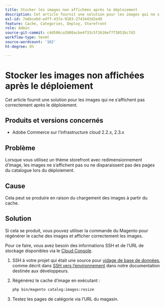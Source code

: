 ```yaml
---
title: Stocker les images non affichées après le déploiement
description: Cet article fournit une solution pour les images qui ne s’affichent pas correctement après le déploiement.
exl-id: 7e6bcebd-edff-437a-9103-2743443d2ed9
feature: Cache, Categories, Deploy, Storefront
role: Admin
source-git-commit: c4d586ca3980acbe4f33c5f2616ef7f3051bc7d3
workflow-type: tm+mt
source-wordcount: '162'
ht-degree: 0%

---
```


# Stocker les images non affichées après le déploiement

Cet article fournit une solution pour les images qui ne s’affichent pas correctement après le déploiement.

## Produits et versions concernés

* Adobe Commerce sur l’infrastructure cloud 2.2.x, 2.3.x

## Problème

Lorsque vous utilisez un thème storefront avec redimensionnement d’image, les images ne s’affichent pas ou ne disparaissent pas des pages du catalogue lors du déploiement.

## Cause

Cela peut se produire en raison du chargement des images à partir du cache.

## Solution

Si cela se produit, vous pouvez utiliser la commande du Magento pour régénérer le cache des images et afficher correctement les images.

Pour ce faire, vous avez besoin des informations SSH et de l’URL de stockage disponibles via le [Cloud Console](https://experienceleague.adobe.com/docs/commerce-cloud-service/user-guide/project/overview.html).

1. SSH à votre projet qui était une source pour [vidage de base de données](/help/how-to/general/create-database-dump-on-cloud.md), comme décrit dans [SSH vers l’environnement](https://devdocs.magento.com/guides/v2.3/cloud/env/environments-ssh.html#ssh) dans notre documentation destinée aux développeurs.
1. Régénérez le cache d’image en exécutant :

   ```bash
   php bin/magento catalog:images:resize
   ```

1. Testez les pages de catégorie via l’URL du magasin.
